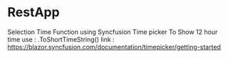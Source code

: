 # RestApp

Selection Time Function
using Syncfusion Time picker
To Show 12 hour time use : .ToShortTimeString()
link : https://blazor.syncfusion.com/documentation/timepicker/getting-started
